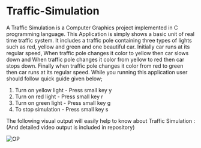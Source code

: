 # Traffic-Simulation
A Traffic Simulation is a Computer Graphics project implemented in C programming language.
This Application is simply shows a basic unit of real time traffic system. It includes a traffic pole containing three types of lights such as red, yellow and green and one beautiful car. Initially car runs at its regular speed, When traffic pole changes it color to yellow then car slows down and  When traffic pole changes it color from yellow to red then car stops down. Finally when traffic pole changes it color from red to green then car runs at its regular speed. While you running this application user should follow quick guide given below;
1) Turn on yellow light - Press small key y
2) Turn on red light - Press small key r
3) Turn on green light - Press small key g
4) To stop simulation - Press small key s


The following visual output will easily help to know about Traffic Simulation : 
(And detailed video output is included in repository)

![OP](https://user-images.githubusercontent.com/54701889/89565991-fe0b1d00-d83c-11ea-8b75-716e679819e9.png)

